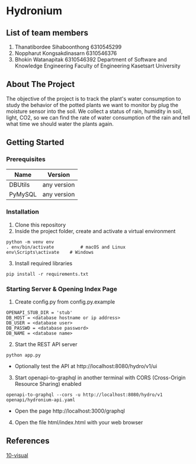 # Hydronium

## List of team members
1. Thanatibordee Sihaboonthong 6310545299
2. Noppharut Kongsakdinasarn 6310546376
3. Bhokin Watanapitak 6310546392
Department of Software and Knowledge Engineering
Faculty of Engineering
Kasetsart University

## About The Project

The objective of the project is to track the plant's water consumption to study the behavior of the potted plants we want to monitor by plug the moisture sensor into the soil. We collect a status of rain, humidity in soil, light, CO2, so we can find the rate of water consumption of the rain and tell what time we should water the plants again. 

## Getting Started

### Prerequisites

| Name | Version |
|------|---------|
| DBUtils | any version |
| PyMySQL | any version |

### Installation
1. Clone this repository
2. Inside the project folder, create and activate a virtual environment
```
python -m venv env
. env/bin/activate          # macOS and Linux
env\Scripts\activate    # Windows
```
3. Install required libraries
```
pip install -r requirements.txt
```

### Starting Server & Opening Index Page
1. Create config.py from config.py.example
```
OPENAPI_STUB_DIR = 'stub'
DB_HOST = <database hostname or ip address>
DB_USER = <database user>
DB_PASSWD = <database password>
DB_NAME = <database name>
```
2. Start the REST API server
```
python app.py
```
- Optionally test the API at http://localhost:8080/hydro/v1/ui

3. Start openapi-to-graphql in another terminal with CORS (Cross-Origin Resource Sharing) enabled
```
openapi-to-graphql --cors -u http://localhost:8080/hydro/v1 openapi/hydronium-api.yaml
```
- Open the page http://localhost:3000/graphql

4. Open the file html/index.html with your web browser


## References 
[10-visual](https://drive.google.com/file/d/1-hcvErypZvDCqL4tIDZYygWmtYvk6HU7/view)
